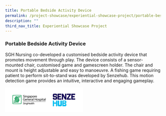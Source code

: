 ```yaml
---
title: Portable Bedside Activity Device
permalink: /project-showcase/experiential-showcase-project/portable-beside-activity-device/
description: ""
third_nav_title: Experiential Showcase Project
---
```

### Portable Bedside Activity Device

SGH Nursing co-developed a customised bedside activity device that promotes movement through play. The device consists of a sensor-mounted chair, customised game and gamescreen holder. The chair and mount is height adjustable and easy to manoeuvre. A fishing game requiring patient to perform sit-to-stand was developed by Senzehub. This motion detection game provides an intuitive, interactive and engaging gameplay.
	
<img style="width:50%" src="/images/Experiential%20Showcases/Nursing%20Software%20devices/portable%20beside%20activity%20device%20logo.png">